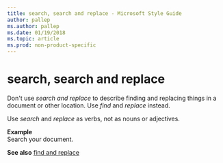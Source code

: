 ```yaml
---
title: search, search and replace - Microsoft Style Guide
author: pallep
ms.author: pallep
ms.date: 01/19/2018
ms.topic: article
ms.prod: non-product-specific
---
```


# search, search and replace

Don't use *search and replace* to describe finding and replacing things in a document or other location. Use *find* and *replace* instead.

Use *search* and *replace* as verbs, not as nouns or adjectives.

**Example**  
Search your document. 

**See also** [](/style-guide/a-z-word-list-term-collections/f/find-replace)[find and replace](/style-guide/a-z-word-list-term-collections/f/find-replace)
